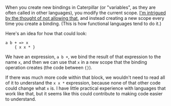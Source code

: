 When you create new bindings in Caterpillar (or "variables", as they are often
called in other languages), you modify the current scope.
[I'm intrigued by the thought of not allowing that](/daily/2024-06-26), and
instead creating a new scope every time you create a binding. (This is how
functional languages tend to do it.)

Here's an idea for how that could look:

```
a b + => x
    { x x * }
```

We have an expression, `a b +`, we bind the result of that expression to the
name `x`, and then we can use that `x` in a new scope that the binding operation
creates (the code between `{}`).

If there was much more code within that block, we wouldn't need to read all of
it to understand the `x x *` expression, because none of that other code could
change what `x` is. I have little practical experience with languages that work
like that, but it seems like this could contribute to making code easier to
understand.
